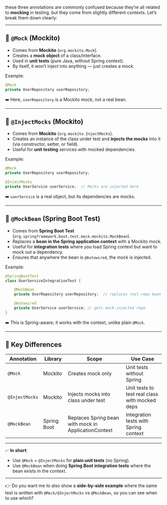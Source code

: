 these three annotations are commonly confused because they’re all related to **mocking** in testing, but they come from slightly different contexts. Let’s break them down clearly:

---

## 🔹 `@Mock` (Mockito)

* Comes from **Mockito** (`org.mockito.Mock`).
* Creates a **mock object** of a class/interface.
* Used in **unit tests** (pure Java, without Spring context).
* By itself, it won’t inject into anything — just creates a mock.

Example:

```java
@Mock
private UserRepository userRepository;
```

➡️ Here, `userRepository` is a Mockito mock, not a real bean.

---

## 🔹 `@InjectMocks` (Mockito)

* Comes from **Mockito** (`org.mockito.InjectMocks`).
* Creates an instance of the class under test and **injects the mocks** into it (via constructor, setter, or field).
* Useful for **unit testing** services with mocked dependencies.

Example:

```java
@Mock
private UserRepository userRepository;

@InjectMocks
private UserService userService;  // Mocks are injected here
```

➡️ `userService` is a real object, but its dependencies are mocks.

---

## 🔹 `@MockBean` (Spring Boot Test)

* Comes from **Spring Boot Test** (`org.springframework.boot.test.mock.mockito.MockBean`).
* Replaces a **bean in the Spring application context** with a Mockito mock.
* Useful for **integration tests** where you load Spring context but want to mock out a dependency.
* Ensures that anywhere the bean is `@Autowired`, the mock is injected.

Example:

```java
@SpringBootTest
class UserServiceIntegrationTest {

    @MockBean
    private UserRepository userRepository;  // replaces real repo bean in context

    @Autowired
    private UserService userService; // gets mock-injected repo
}
```

➡️ This is Spring-aware; it works with the context, unlike plain `@Mock`.

---

## 🔑 Key Differences

| Annotation     | Library     | Scope                                                | Use Case                                       |
| -------------- | ----------- | ---------------------------------------------------- | ---------------------------------------------- |
| `@Mock`        | Mockito     | Creates mock only                                    | Unit tests without Spring                      |
| `@InjectMocks` | Mockito     | Injects mocks into class under test                  | Unit tests to test real class with mocked deps |
| `@MockBean`    | Spring Boot | Replaces Spring bean with mock in ApplicationContext | Integration tests with Spring context          |

---

✅ **In short**:

* Use `@Mock` + `@InjectMocks` for **plain unit tests** (no Spring).
* Use `@MockBean` when doing **Spring Boot integration tests** where the bean exists in the context.

---

👉 Do you want me to also show a **side-by-side example** where the same test is written with `@Mock/@InjectMocks` vs `@MockBean`, so you can see when to use which?

